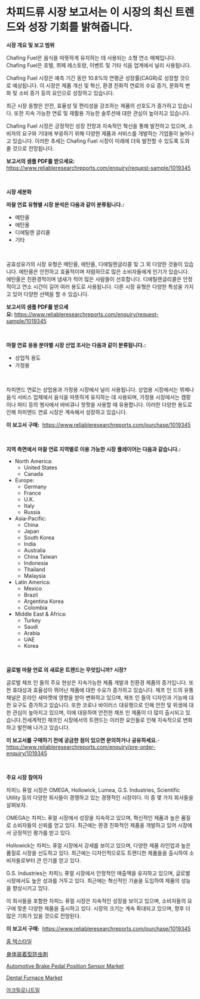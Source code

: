 <p><h1>차피드류 시장 보고서는 이 시장의 최신 트렌드와 성장 기회를 밝혀줍니다.</h1></p><p><strong>시장 개요 및 보고 범위</strong></p>
<p><p>Chafing Fuel은 음식을 따뜻하게 유지하는 데 사용되는 소형 연소 매체입니다. Chafing Fuel은 호텔, 뷔페 레스토랑, 이벤트 및 기타 식음 업계에서 널리 사용됩니다. </p><p>Chafing Fuel 시장은 예측 기간 동안 10.8%의 연평균 성장률(CAGR)로 성장할 것으로 예상됩니다. 이 시장은 제품 개선 및 혁신, 환경 친화적 연료의 수요 증가, 문화적 변화 및 소비 증가 등의 요인으로 성장하고 있습니다.</p><p>최근 시장 동향은 안전, 효율성 및 편리성을 강조하는 제품의 선호도가 증가하고 있습니다. 또한 지속 가능한 연료 및 재활용 가능한 솔루션에 대한 관심이 높아지고 있습니다.</p><p>Chafing Fuel 시장은 긍정적인 성장 전망과 지속적인 혁신을 통해 발전하고 있으며, 소비자의 요구와 기대에 부응하기 위해 다양한 제품과 서비스를 개발하는 기업들이 늘어나고 있습니다. 이러한 추세는 Chafing Fuel 시장이 미래에 더욱 발전할 수 있도록 도와줄 것으로 전망됩니다.</p></p>
<p><strong>보고서의 샘플 PDF를 받으세요:</strong> <a href="https://www.reliableresearchreports.com/enquiry/request-sample/1019345">https://www.reliableresearchreports.com/enquiry/request-sample/1019345</a></p>
<p>&nbsp;</p>
<p><strong>시장 세분화</strong></p>
<p><strong>마찰 연료 유형별 시장 분석은 다음과 같이 분류됩니다.:</strong></p>
<p><ul><li>메탄올</li><li>에탄올</li><li>디에틸렌 글리콜</li><li>기타</li></ul></p>
<p>&nbsp;</p>
<p><p>공효성유가의 시장 유형은 메탄올, 에탄올, 디에틸렌글리콜 및 그 외 다양한 것들이 있습니다. 메탄올은 안전하고 효율적이며 저렴하므로 많은 소비자들에게 인기가 있습니다. 에탄올은 친환경적이며 냄새가 적어 많은 사람들이 선호합니다. 디에틸렌글리콜은 안정적이고 연소 시간이 길어 여러 용도로 사용됩니다. 다른 시장 유형은 다양한 특성을 가지고 있어 다양한 선택을 할 수 있습니다.</p></p>
<p><strong>보고서의 샘플 PDF를 받으세요:</strong>&nbsp;<a href="https://www.reliableresearchreports.com/enquiry/request-sample/1019345">https://www.reliableresearchreports.com/enquiry/request-sample/1019345</a></p>
<p>&nbsp;</p>
<p><strong> 마찰 연료 응용 분야별 시장 산업 조사는 다음과 같이 분류됩니다.:</strong></p>
<p><ul><li>상업적 용도</li><li>가정용</li></ul></p>
<p>&nbsp;</p>
<p><p>차피엔드 연료는 상업용과 가정용 시장에서 널리 사용됩니다. 상업용 시장에서는 뷔페나 음식 서비스 업체에서 음식을 따뜻하게 유지하는 데 사용되며, 가정용 시장에서는 캠핑이나 파티 등의 행사에서 바비큐나 핫팟을 사용할 때 유용합니다. 이러한 다양한 용도로 인해 차피엔드 연료 시장은 계속해서 성장하고 있습니다.</p></p>
<p><strong>이 보고서 구매:</strong>&nbsp; <a href="https://www.reliableresearchreports.com/purchase/1019345">https://www.reliableresearchreports.com/purchase/1019345</a></p>
<p>&nbsp;</p>
<p><strong>지역 측면에서 마찰 연료 지역별로 이용 가능한 시장 플레이어는 다음과 같습니다.:</strong></p>
<p><ul>
    <li>
        North America:
        <ul>
            <li>United States</li>
            <li>Canada</li>
        </ul>
    </li>
    <li>
        Europe:
        <ul>
            <li>Germany</li>
            <li>France</li>
            <li>U.K.</li>
            <li>Italy</li>
            <li>Russia</li>
        </ul>
    </li>
    <li>
        Asia-Pacific:
        <ul>
            <li>China</li>
            <li>Japan</li>
            <li>South Korea</li>
            <li>India</li>
            <li>Australia</li>
            <li>China Taiwan</li>
            <li>Indonesia</li>
            <li>Thailand</li>
            <li>Malaysia</li>
        </ul>
    </li>
    <li>
        Latin America:
        <ul>
            <li>Mexico</li>
            <li>Brazil</li>
            <li>Argentina Korea</li>
            <li>Colombia</li>
        </ul>
    </li>
    <li>
        Middle East & Africa:
        <ul>
            <li>Turkey</li>
            <li>Saudi</li>
            <li>Arabia</li>
            <li>UAE</li>
            <li>Korea</li>
        </ul>
    </li>
    </ul></p>
<p>&nbsp;</p>
<p><strong>글로벌 마찰 연료 의 새로운 트렌드는 무엇입니까? 시장?</strong></p>
<p><p>글로벌 채프 인 들의 주요 현상은 지속가능한 제품 개발과 친환경 제품의 증가입니다. 또한 휴대성과 효율성이 뛰어난 제품에 대한 수요가 증가하고 있습니다. 채프 인 드의 유통 채널은 온라인 새마켓에 영향을 받아 변화하고 있으며, 채프 인 들의 디자인과 기능에 대한 요구도 증가하고 있습니다. 또한 코로나 바이러스 대유행으로 인해 안전 및 위생에 대한 관심이 높아지고 있으며, 이에 대응하여 안전한 채프 인 제품이 더 많이 출시되고 있습니다.전세계적인 채프인 시장에서의 트렌드는 이러한 요인들로 인해 지속적으로 변화하고 발전해 나가고 있습니다.</p></p>
<p><strong>이 보고서를 구매하기 전에 궁금한 점이 있으면 문의하거나 공유하세요.</strong>- <a href="https://www.reliableresearchreports.com/enquiry/pre-order-enquiry/1019345">https://www.reliableresearchreports.com/enquiry/pre-order-enquiry/1019345</a></p>
<p>&nbsp;</p>
<p><strong>주요 시장 참여자</strong></p>
<p><p>차피느 퓨얼 시장은 OMEGA, Hollowick, Lumea, G.S. Industries, Scientific Utility 등의 다양한 회사들이 경쟁하고 있는 경쟁적인 시장이다. 이 중 몇 가지 회사들을 살펴보자.</p><p>OMEGA는 차피느 퓨얼 시장에서 성장을 지속하고 있으며, 혁신적인 제품과 높은 품질로 소비자들의 신뢰를 얻고 있다. 최근에는 환경 친화적인 제품을 개발하고 있어 시장에서 긍정적인 평가를 받고 있다.</p><p>Hollowick는 차피느 퓨얼 시장에서 강세를 보이고 있으며, 다양한 제품 라인업과 높은 품질로 시장을 선도하고 있다. 최근에는 디자인적으로도 트렌디한 제품들을 출시하여 소비자들로부터 큰 인기를 얻고 있다.</p><p>G.S. Industries는 차피느 퓨얼 시장에서 안정적인 매출액을 유지하고 있으며, 글로벌 시장에서도 높은 성과를 거두고 있다. 최근에는 혁신적인 기술을 도입하여 제품의 성능을 향상시키고 있다.</p><p>이 회사들을 포함한 차피느 퓨얼 시장은 지속적인 성장을 보이고 있으며, 소비자들의 요구에 맞춘 다양한 제품을 출시하고 있다. 시장의 크기는 계속 확대되고 있으며, 향후 더 많은 기회가 있을 것으로 전망된다.</p></p>
<p><strong>이 보고서 구매:</strong>&nbsp;&nbsp;<a href="https://www.reliableresearchreports.com/purchase/1019345">https://www.reliableresearchreports.com/purchase/1019345</a></p>
<p><p><a href="https://github.com/vs2869dizt0/Market-Research-Report-List-1/blob/main/8514332188483.md">홈 텍스타일</a></p><p><a href="https://github.com/oqoeusbvpadwjs08/Market-Research-Report-List-1/blob/main/8419629188619.md">身体装着型防虫剤</a></p><p><a href="https://github.com/RichRobinson5/Market-Research-Report-List-4/blob/main/automotive-brake-pedal-position-sensor-market.md">Automotive Brake Pedal Position Sensor Market</a></p><p><a href="https://issuu.com/reportprime-2/docs/dental-furnace-market-size-2030.pptx">Dental Furnace Market</a></p><p><a href="https://github.com/sougarounis/Market-Research-Report-List-2/blob/main/4711071188482.md">아크릴로니트릴</a></p></p>
